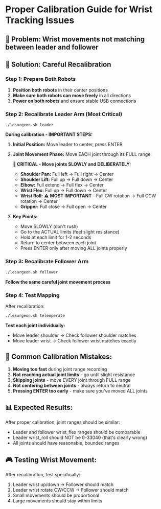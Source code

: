 # Proper Calibration Guide for Wrist Tracking Issues

## 🎯 Problem: Wrist movements not matching between leader and follower

## 🔧 Solution: Careful Recalibration

### Step 1: Prepare Both Robots
1. **Position both robots** in their center positions
2. **Make sure both robots can move freely** in all directions
3. **Power on both robots** and ensure stable USB connections

### Step 2: Recalibrate Leader Arm (Most Critical)

```bash
./lesurgeon.sh leader
```

**During calibration - IMPORTANT STEPS:**

1. **Initial Position:** Move leader to center, press ENTER

2. **Joint Movement Phase:** Move EACH joint through its FULL range:
   
   **🎯 CRITICAL - Move joints SLOWLY and DELIBERATELY:**
   
   - **Shoulder Pan:** Full left → Full right → Center
   - **Shoulder Lift:** Full up → Full down → Center  
   - **Elbow:** Full extend → Full flex → Center
   - **Wrist Flex:** Full up → Full down → Center
   - **Wrist Roll:** ⚠️ **MOST IMPORTANT** - Full CW rotation → Full CCW rotation → Center
   - **Gripper:** Full close → Full open → Center

3. **Key Points:**
   - Move SLOWLY (don't rush)
   - Go to the ACTUAL limits (feel slight resistance)
   - Hold at each limit for 1-2 seconds
   - Return to center between each joint
   - Press ENTER only after moving ALL joints properly

### Step 3: Recalibrate Follower Arm

```bash  
./lesurgeon.sh follower
```

**Follow the same careful joint movement process**

### Step 4: Test Mapping

After recalibration:
```bash
./lesurgeon.sh teleoperate
```

**Test each joint individually:**
- Move leader shoulder → Check follower shoulder matches
- Move leader wrist → Check follower wrist matches exactly

## 🚨 Common Calibration Mistakes:

1. **Moving too fast** during joint range recording
2. **Not reaching actual joint limits** - go until slight resistance
3. **Skipping joints** - move EVERY joint through FULL range
4. **Not centering between joints** - always return to neutral
5. **Pressing ENTER too early** - make sure you've moved ALL joints

## 📊 Expected Results:

After proper calibration, joint ranges should be similar:
- Leader and follower wrist_flex ranges should be comparable
- Leader wrist_roll should NOT be 0-33040 (that's clearly wrong)
- All joints should have reasonable, bounded ranges

## 🎮 Testing Wrist Movement:

After recalibration, test specifically:
1. Leader wrist up/down → Follower should match
2. Leader wrist rotate CW/CCW → Follower should match
3. Small movements should be proportional
4. Large movements should stay within limits